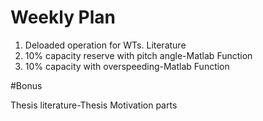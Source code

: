 
# Weekly Plan 

1. Deloaded operation for WTs. Literature
2. 10% capacity reserve with pitch angle-Matlab Function
3. 10% capacity with overspeeding-Matlab Function

#Bonus  

Thesis literature-Thesis Motivation parts